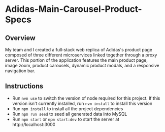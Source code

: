 # Adidas-Main-Carousel-Product-Specs

## Overview
My team and I created a full-stack web replica of Adidas's product page composed of three different microservices linked together through a proxy server. This portion of the application features the main product page, image zoom, product carousels, dynamic product modals, and a responsive navigation bar.

## Instructions
- Run `nvm use` to switch the version of node required for this project. If this version isn't currently installed, run `nvm install` to install this version
- Run `npm install` to install all the project dependencies
- Run `npm run seed` to seed all generated data into MySQL
- Run `npm start` or `npm start:dev` to start the server at http://localhost:3000